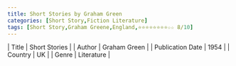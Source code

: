 ```yaml
---
title: Short Stories by Graham Green
categories: [Short Story,Fiction Literature]
tags: [Short Story,Graham Greene,England,⭐⭐⭐⭐⭐⭐⭐⭐☆☆ 8/10]
---     
```

| Title | Short Stories  |
| Author |  Graham Green  |
| Publication Date | 1954   |
| Country | UK |
| Genre | Literature  |
        